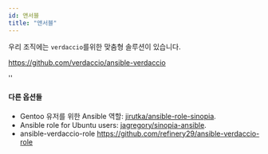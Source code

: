 ```yaml
---
id: 앤서블
title: "앤서블"
---
```


우리 조직에는 ` verdaccio `를위한 맞춤형 솔루션이 있습니다.

<https://github.com/verdaccio/ansible-verdaccio>

<div id="codefund">''</div>

#### 다른 옵션들

* Gentoo 유저를 위한 Ansible 역할: [jirutka/ansible-role-sinopia](https://github.com/jirutka/ansible-role-sinopia).
* Ansible role for Ubuntu users: [jagregory/sinopia-ansible](https://github.com/jagregory/sinopia-ansible).
* ansible-verdaccio-role <https://github.com/refinery29/ansible-verdaccio-role>